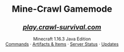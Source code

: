 <p align="center">
  <h1 align="center">Mine-Crawl Gamemode</h1>
  <a href="https://crawl-survival.com">
  <h2 align="center"><em>play.crawl-survival.com</em></h2>
  </a>
  <p align="center">
    Minecraft 1.16.3 Java Edition
    <br>
    <a href="#hero-commands">Commands</a>
     ·
    <a href="#craftable-items">Artifacts & Items</a>
     ·
    <a href="#server-status">Server Status</a>
     ·
    <a href="#server-updates">Updates</a>
  </p>
</p>
